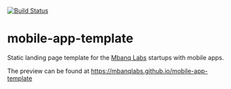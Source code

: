 [![Build Status](https://travis-ci.com/MbanqLabs/mobile-app-template.svg?branch=master)](https://travis-ci.com/MbanqLabs/mobile-app-template)

# mobile-app-template
Static landing page template for the [Mbanq Labs](https://labs.mbanq.io)
startups with mobile apps.

The preview can be found at https://mbanqlabs.github.io/mobile-app-template
